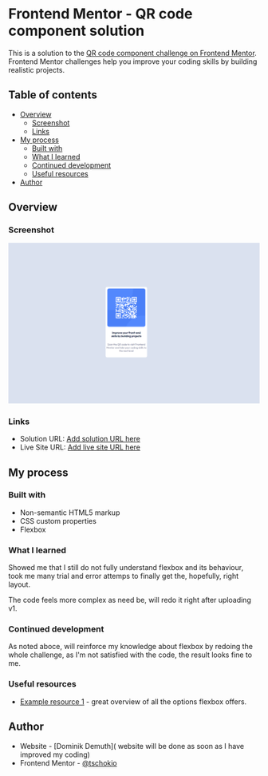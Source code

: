 # Frontend Mentor - QR code component solution

This is a solution to the [QR code component challenge on Frontend Mentor](https://www.frontendmentor.io/challenges/qr-code-component-iux_sIO_H). Frontend Mentor challenges help you improve your coding skills by building realistic projects. 

## Table of contents

- [Overview](#overview)
  - [Screenshot](#screenshot)
  - [Links](#links)
- [My process](#my-process)
  - [Built with](#built-with)
  - [What I learned](#what-i-learned)
  - [Continued development](#continued-development)
  - [Useful resources](#useful-resources)
- [Author](#author)


## Overview

### Screenshot

![](./screenshot.png)

### Links

- Solution URL: [Add solution URL here](https://your-solution-url.com)
- Live Site URL: [Add live site URL here](https://your-live-site-url.com)

## My process

### Built with

- Non-semantic HTML5 markup
- CSS custom properties
- Flexbox

### What I learned

Showed me that I still do not fully understand flexbox and its behaviour, took me many trial and error attemps to finally get the, hopefully, right layout.

The code feels more complex as need be, will redo it right after uploading v1.


### Continued development

As noted aboce, will reinforce my knowledge about flexbox by redoing the whole challenge, as I'm not satisfied with the code, the result looks fine to me.


### Useful resources

- [Example resource 1](https://css-tricks.com/snippets/css/a-guide-to-flexbox/) - great overview of all the options flexbox offers.


## Author

- Website - [Dominik Demuth]( website will be done as soon as I have improved my coding)
- Frontend Mentor - [@tschokio](https://www.frontendmentor.io/profile/tschokio)